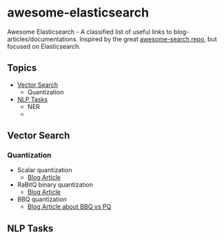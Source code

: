 # awesome-elasticsearch
Awesome Elasticsearch - A classified list of useful links to blog-articles/documentations.
Inspired by the great [awesome-search repo](https://github.com/frutik/awesome-search), but focused on Elasticsearch.

## Topics

* [Vector Search](##vector-search)
  * Quantization
* [NLP Tasks](##nlp-tasks)
  * NER
  * 

## Vector Search

### Quantization
* Scalar quantization
  * [Blog Article](https://www.elastic.co/search-labs/blog/evaluating-scalar-quantization)
* RaBitQ binary quantization
  * [Blog Article](https://www.elastic.co/search-labs/blog/rabitq-explainer-101)
* BBQ quantization
  * [Blog Article about BBQ vs PQ](https://www.elastic.co/search-labs/blog/bit-vectors-elasticsearch-bbq-vs-pq)

## NLP Tasks


